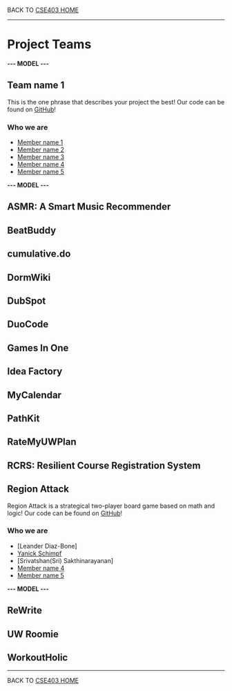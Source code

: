 BACK TO [CSE403 HOME](README.md)

---

# Project Teams

**--- MODEL ---**

## Team name 1

This is the one phrase that describes your project the best!
Our code can be found on [GitHub](https://github.com/username/projectname)!

### Who we are

  - [Member name 1](https://myhomepage.me)
  - [Member name 2](https://myhomepage.me)
  - [Member name 3](https://myhomepage.me)
  - [Member name 4](https://myhomepage.me)
  - [Member name 5](https://myhomepage.me)

**--- MODEL ---**

## ASMR: A Smart Music Recommender	

## BeatBuddy

## cumulative.do

## DormWiki

## DubSpot

## DuoCode

## Games In One

## Idea Factory

## MyCalendar

## PathKit

## RateMyUWPlan

## RCRS: Resilient Course Registration System

## Region Attack
Region Attack is a strategical two-player board game based on math and logic!
Our code can be found on [GitHub]((https://github.com/oagenoagemono/CSE403-SP23-RegionAttack))!

### Who we are

  - [Leander Diaz-Bone]
  - [Yanick Schimpf](https://www.linkedin.com/in/yanick-schimpf-a7924a251/)
  - [Srivatshan(Sri) Sakthinarayanan]
  - [Member name 4](https://myhomepage.me)
  - [Member name 5](https://myhomepage.me)

**--- MODEL ---**
## ReWrite

## UW Roomie

## WorkoutHolic

---

BACK TO [CSE403 HOME](README.md)
